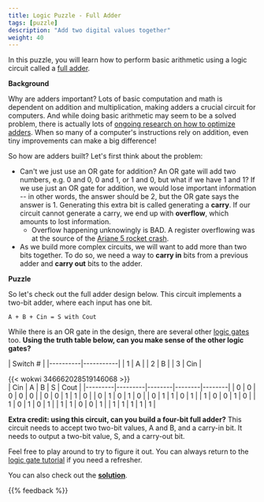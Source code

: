 ```yaml
---
title: Logic Puzzle - Full Adder
tags: [puzzle]
description: "Add two digital values together"
weight: 40
---
```


In this puzzle, you will learn how to perform basic arithmetic using a logic circuit called a [full adder](https://en.wikipedia.org/wiki/Adder_(electronics)#Full_adder).

**Background**

Why are adders important? Lots of basic computation and math is dependent on addition and multiplication, making adders a crucial circuit for computers. And while doing basic arithmetic may seem to be a solved problem, there is actually lots of [ongoing research on how to optimize adders](https://www.zerotoasiccourse.com/post/interview-with-teo/). When so many of a computer's instructions rely on addition, even tiny improvements can make a big difference!

So how are adders built? Let's first think about the problem:
* Can't we just use an OR gate for addition? An OR gate will add two numbers, e.g. 0 and 0, 0 and 1, or 1 and 0, but what if we have 1 and 1? If we use just an OR gate for addition, we would lose important information -- in other words, the answer should be 2, but the OR gate says the answer is 1. Generating this extra bit is called generating a **carry**. If our circuit cannot generate a carry, we end up with **overflow**, which amounts to lost information. 
    * Overflow happening unknowingly is BAD. A register overflowing was at the source of the [Ariane 5 rocket crash](https://www.youtube.com/watch?v=PK_yguLapgA&ab_channel=AmazingInfoTV).
* As we build more complex circuits, we will want to add more than two bits together. To do so, we need a way to **carry in** bits from a previous adder and **carry out** bits to the adder.

**Puzzle**

So let's check out the full adder design below. This circuit implements a two-bit adder, where each input has one bit.

`A + B + Cin = S with Cout`

While there is an OR gate in the design, there are several other [logic gates](/digital_design/logic_gates) too. **Using the truth table below, can you make sense of the other logic gates?**

|      Switch #        |
|----------|-----------|
| 1        | A         |
| 2        | B         |
| 3        | Cin       |

{{< wokwi 346662028519146068 >}}
<br>
| Cin     | A       | B      | S      | Cout   |
|---------|---------|--------|--------|--------|
| 0       | 0       | 0      | 0      | 0      |
| 0       | 0       | 1      | 1      | 0      |
| 0       | 1       | 0      | 1      | 0      |
| 0       | 1       | 1      | 0      | 1      |
| 1       | 0       | 0      | 1      | 0      |
| 1       | 0       | 1      | 0      | 1      |
| 1       | 1       | 0      | 0      | 1      |
| 1       | 1       | 1      | 1      | 1      |

**Extra credit: using this circuit, can you build a four-bit full adder?** This circuit needs to accept two two-bit values, A and B, and a carry-in bit. It needs to output a two-bit value, S, and a carry-out bit.

Feel free to play around to try to figure it out. You can always return to the [logic gate tutorial](/digital_design/logic_gates) if you need a refresher. 

You can also check out the [**solution**](https://wokwi.com/projects/346662821137744466).

{{% feedback %}}
